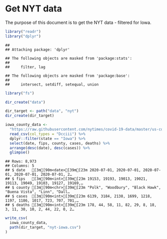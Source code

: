Get NYT data
================

The purpose of this document is to get the NYT data - filtered for Iowa.

``` r
library("readr")
library("dplyr")
```

    ## 
    ## Attaching package: 'dplyr'

    ## The following objects are masked from 'package:stats':
    ## 
    ##     filter, lag

    ## The following objects are masked from 'package:base':
    ## 
    ##     intersect, setdiff, setequal, union

``` r
library("fs")
```

``` r
dir_create("data")

dir_target <- path("data", "nyt")
dir_create(dir_target)
```

``` r
iowa_county_data <- 
  "https://raw.githubusercontent.com/nytimes/covid-19-data/master/us-counties.csv" %>%
  read_csv(col_types = "Dcciii") %>%
  dplyr::filter(state == "Iowa") %>%
  select(date, fips, county, cases, deaths) %>%
  arrange(desc(date), desc(cases)) %>%
  glimpse()
```

    ## Rows: 8,973
    ## Columns: 5
    ## $ date   [3m[90m<date>[39m[23m 2020-07-01, 2020-07-01, 2020-07-01, 2020-07-01, 2020-07-01, 2…
    ## $ fips   [3m[90m<int>[39m[23m 19153, 19193, 19013, 19021, 19113, 19049, 19103, 19127, 19169,…
    ## $ county [3m[90m<chr>[39m[23m "Polk", "Woodbury", "Black Hawk", "Buena Vista", "Linn", "Dall…
    ## $ cases  [3m[90m<int>[39m[23m 6139, 3184, 2138, 1699, 1218, 1197, 1186, 1017, 723, 707, 701,…
    ## $ deaths [3m[90m<int>[39m[23m 178, 44, 58, 11, 82, 29, 8, 18, 3, 11, 30, 10, 2, 44, 22, 0, 2…

``` r
write_csv(
  iowa_county_data,
  path(dir_target, "nyt-iowa.csv")
)
```

